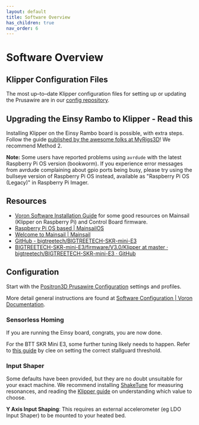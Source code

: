 ```yaml
---
layout: default
title: Software Overview
has_children: true
nav_order: 6
---
```


# Software Overview

## Klipper Configuration Files

The most up–to–date Klipper configuration files for setting up or updating the Prusawire are in our [config repository](https://github.com/Positron3D/prusawire-klipper-config).

## Upgrading the Einsy Rambo to Klipper - Read this

Installing Klipper on the Einsy Rambo board is possible, with extra steps. Follow the guide [published by the awesome folks at MyRigs3D](https://myrigs3d.com/blogs/infos/revive-your-prusa-mk3s-with-klipper-1-5-flash-bootloader)! We recommend Method 2.

**Note:** Some users have reported problems using `avrdude` with the latest Raspberry Pi OS version (bookworm). If you experience error messages from avrdude complaining about gpio ports being busy, please try using the bullseye version of Raspberry Pi OS instead, available as "Raspberry Pi OS (Legacy)" in Raspberry Pi Imager.


## Resources
- [Voron Software Installation Guide](https://docs.vorondesign.com/build/software/) for some good resources on Mainsail (Klipper on Raspberry Pi) and Control Board firmware.
- [Raspberry Pi OS based \| MainsailOS](https://docs-os.mainsail.xyz/getting-started/raspberry-pi-os-based)
- [Welcome to Mainsail \| Mainsail](https://docs.mainsail.xyz/)
- [GitHub - bigtreetech/BIGTREETECH-SKR-mini-E3](https://github.com/bigtreetech/BIGTREETECH-SKR-mini-E3)
- [BIGTREETECH-SKR-mini-E3/firmware/V3.0/Klipper at master · bigtreetech/BIGTREETECH-SKR-mini-E3 · GitHub](https://github.com/bigtreetech/BIGTREETECH-SKR-mini-E3/tree/master/firmware/V3.0/Klipper)

## Configuration
Start with the [Positron3D Prusawire Configuration](https://github.com/Positron3D/prusawire-klipper-config) settings and profiles.

More detail general instructions are found at [Software Configuration \| Voron Documentation](https://docs.vorondesign.com/build/software/configuration.html).

### Sensorless Homing
If you are running the Einsy board, congrats, you are now done.

For the BTT SKR Mini E3, some further tuning likely needs to happen. Refer to [this guide](https://gist.github.com/clee/9108f7717defce8b1222698f816def0a#finding-the-right-stallguard-threshold) by clee on setting the correct stallguard threshold.
### Input Shaper
Some defaults have been provided, but they are no doubt unsuitable for your exact machine. We recommend installing [ShakeTune](https://github.com/Frix-x/klippain-shaketune) for measuring resonances, and reading the [Klipper guide](https://www.klipper3d.org/Measuring_Resonances.html#max-smoothing) on understanding which value to choose.

**Y Axis Input Shaping**: This requires an external accelerometer (eg LDO Input Shaper) to be mounted to your heated bed.
